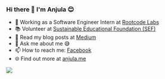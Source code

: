 ### Hi there 👋 I'm Anjula 😊 

- 🔭 Working as a Software Engineer Intern at [Rootcode Labs](https://rootcodelabs.com/)
- 📚 Volunteer at [Sustainable Educational Foundation (SEF)](https://sefglobal.org/)
- 📖 Read my blog posts at [Medium](https://medium.com/@anjulashanaka)
- 💬 Ask me about me 😅
- 📫 How to reach me: [Facebook](https://www.facebook.com/anjula.shanaka)
- 🌐 Find out more at [anjula.me](http://anjula.me/)

<img src="https://github-readme-stats.vercel.app/api?username=anjula-sack&&show_icons=true" />
